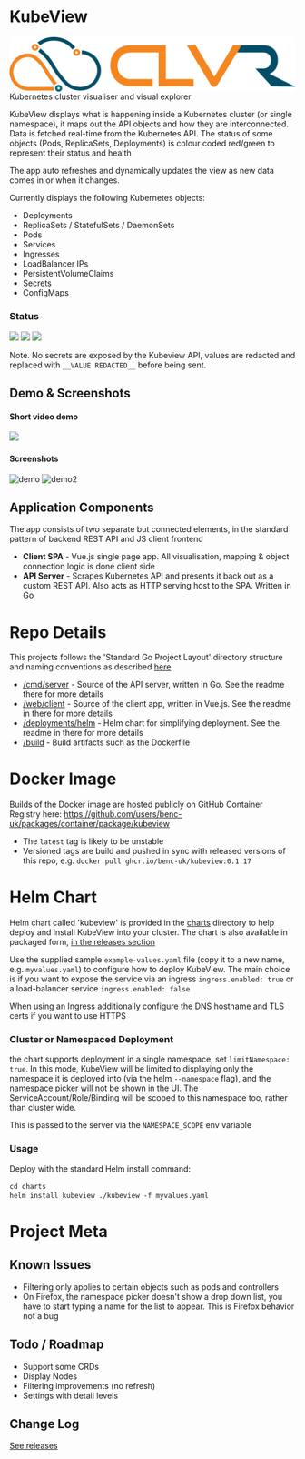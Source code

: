 # KubeView
<img src="https://github.com/benc-uk/kubeview/raw/master/web/client/src/assets/logo.png" style="float:right">
Kubernetes cluster visualiser and visual explorer

KubeView displays what is happening inside a Kubernetes cluster (or single namespace), it maps out the API objects and how they are interconnected. Data is fetched real-time from the Kubernetes API. The status of some objects (Pods, ReplicaSets, Deployments) is colour coded red/green to represent their status and health

The app auto refreshes and dynamically updates the view as new data comes in or when it changes.

Currently displays the following Kubernetes objects:
- Deployments
- ReplicaSets / StatefulSets / DaemonSets
- Pods
- Services
- Ingresses
- LoadBalancer IPs
- PersistentVolumeClaims
- Secrets
- ConfigMaps

### Status 
[![](https://img.shields.io/github/workflow/status/benc-uk/kubeview/Build%20Dockerhub%20Image?style=for-the-badge&logo=github)](https://github.com/benc-uk/kubeview/actions?query=workflow%3A%22Build+Dockerhub+Image%22)
[![](https://img.shields.io/github/last-commit/benc-uk/kubeview?style=for-the-badge&logo=github)](https://github.com/benc-uk/kubeview/commits/master)
[![](https://img.shields.io/github/v/release/benc-uk/kubeview?style=for-the-badge&logo=github)](https://github.com/benc-uk/kubeview/releases)

Note. No secrets are exposed by the Kubeview API, values are redacted and replaced with `__VALUE REDACTED__` before being sent.

## Demo & Screenshots
#### Short video demo

[![](https://user-images.githubusercontent.com/14982936/76506327-ec1a7f00-6442-11ea-95ad-2ced7bb17114.png)](https://www.youtube.com/watch?v=ukF6aLIUu58)

#### Screenshots
![demo](https://user-images.githubusercontent.com/14982936/53411103-87b68a00-39bd-11e9-81b2-df2fb9cd7b28.png)
![demo2](https://user-images.githubusercontent.com/14982936/76505968-46671000-6442-11ea-8cda-1c62fbd26958.png)

## Application Components
The app consists of two separate but connected elements, in the standard pattern of backend REST API and JS client frontend

- **Client SPA** - Vue.js single page app. All visualisation, mapping & object connection logic is done client side
- **API Server** - Scrapes Kubernetes API and presents it back out as a custom REST API. Also acts as HTTP serving host to the SPA. Written in Go


# Repo Details
This projects follows the 'Standard Go Project Layout' directory structure and naming conventions as described [here](https://github.com/golang-standards/project-layout)

- [/cmd/server](./cmd/server) - Source of the API server, written in Go. See the readme there for more details
- [/web/client](./web/client) - Source of the client app, written in Vue.js. See the readme in there for more details
- [/deployments/helm](./deployments/helm) - Helm chart for simplifying deployment. See the readme in there for more details
- [/build](./build) - Build artifacts such as the Dockerfile


# Docker Image
Builds of the Docker image are hosted publicly on GitHub Container Registry here: https://github.com/users/benc-uk/packages/container/package/kubeview

- The `latest` tag is likely to be unstable   
- Versioned tags are build and pushed in sync with released versions of this repo, e.g. `docker pull ghcr.io/benc-uk/kubeview:0.1.17`


# Helm Chart
Helm chart called 'kubeview' is provided in the [charts](./charts) directory to help deploy and install KubeView into your cluster. The chart is also available in packaged form, [in the releases section](https://github.com/benc-uk/kubeview/releases)

Use the supplied sample `example-values.yaml` file (copy it to a new name, e.g. `myvalues.yaml`) to configure how to deploy KubeView. The main choice is if you want to expose the service via an ingress `ingress.enabled: true` or a load-balancer service `ingress.enabled: false`

When using an Ingress additionally configure the DNS hostname and TLS certs if you want to use HTTPS

### Cluster or Namespaced Deployment
the chart supports deployment in a single namespace, set `limitNamespace: true`. In this mode, KubeView will be limited to displaying only the namespace it is deployed into (via the helm `--namespace` flag), and the namespace picker will not be shown in the UI. The ServiceAccount/Role/Binding will be scoped to this namespace too, rather than cluster wide.  

This is passed to the server via the `NAMESPACE_SCOPE` env variable

### Usage
Deploy with the standard Helm install command:
```
cd charts
helm install kubeview ./kubeview -f myvalues.yaml
```

# Project Meta

## Known Issues 
- Filtering only applies to certain objects such as pods and controllers
- On Firefox, the namespace picker doesn't show a drop down list, you have to start typing a name for the list to appear. This is Firefox behavior not a bug

## Todo / Roadmap
- Support some CRDs
- Display Nodes
- Filtering improvements (no refresh)
- Settings with detail levels

## Change Log
[See releases](https://github.com/benc-uk/kubeview/releases)
